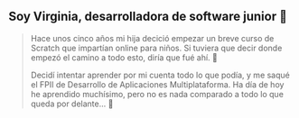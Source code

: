 ## Soy Virginia, desarrolladora de software junior 👋

> Hace unos cinco años mi hija decició empezar un breve curso de Scratch que impartían online para niños.
> Si tuviera que decir donde empezó el camino a todo esto, diría que fué ahí.
> 🌱
> 
> Decidí intentar aprender por mi cuenta todo lo que podía, y me saqué el FPII de Desarrollo de Aplicaciones Multiplataforma.
> Ha día de hoy he aprendido muchísimo, pero no es nada comparado a todo lo que queda por delante...
> 🌳
<!--   
**Vir-e/Vir-e** is a ✨ _special_ ✨ repository because its `README.md` (this file) appears on your GitHub profile.

Here are some ideas to get you started:

- 🔭 I’m currently working on ...
- 🌱 I’m currently learning ...
- 👯 I’m looking to collaborate on ...
- 🤔 I’m looking for help with ...
- 💬 Ask me about ...
- 📫 How to reach me: ...
- 😄 Pronouns: ...
- ⚡ Fun fact: ...

-->



